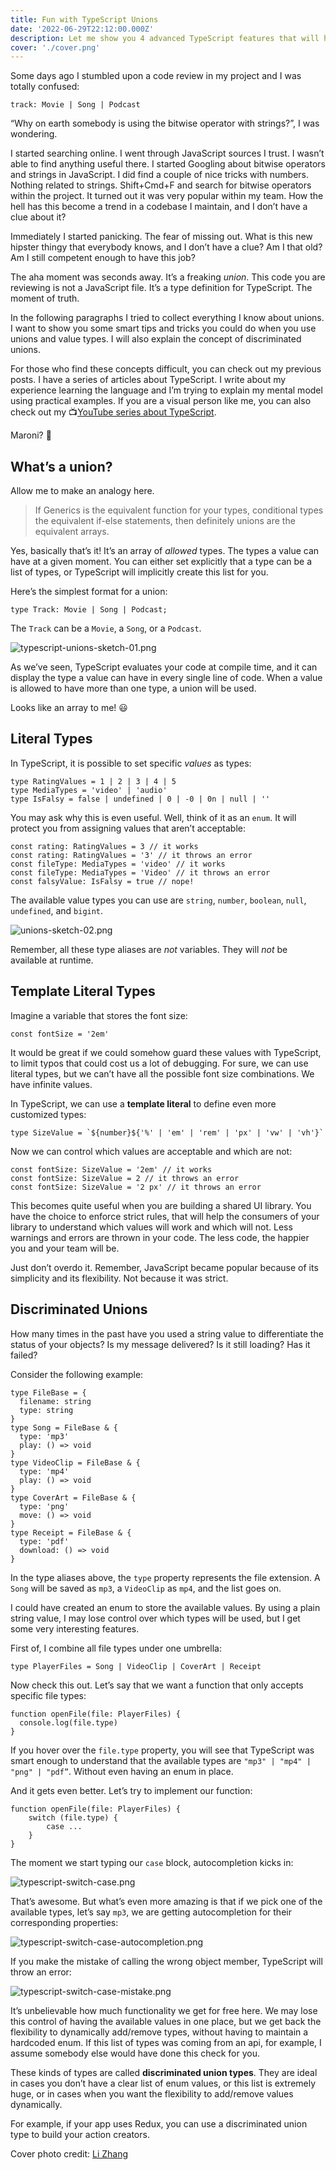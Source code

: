 ```yaml
---
title: Fun with TypeScript Unions
date: '2022-06-29T22:12:00.000Z'
description: Let me show you 4 advanced TypeScript features that will help you create types automatically, so that you don't have to manually do that.
cover: './cover.png'
---
```


Some days ago I stumbled upon a code review in my project and I was totally confused:

```tsx
track: Movie | Song | Podcast
```

“Why on earth somebody is using the bitwise operator with strings?”, I was wondering.

I started searching online. I went through JavaScript sources I trust. I wasn’t able to find anything useful there. I started Googling about bitwise operators and strings in JavaScript. I did find a couple of nice tricks with numbers. Nothing related to strings. Shift+Cmd+F and search for bitwise operators within the project. It turned out it was very popular within my team. How the hell has this become a trend in a codebase I maintain, and I don’t have a clue about it?

Immediately I started panicking. The fear of missing out. What is this new hipster thingy that everybody knows, and Ι don’t have a clue? Am I that old? Am I still competent enough to have this job?

The aha moment was seconds away. It’s a freaking _union_. This code you are reviewing is not a JavaScript file. It’s a type definition for TypeScript. The moment of truth.

In the following paragraphs I tried to collect everything I know about unions. I want to show you some smart tips and tricks you could do when you use unions and value types. I will also explain the concept of discriminated unions.

For those who find these concepts difficult, you can check out my previous posts. I have a series of articles about TypeScript. I write about my experience learning the language and I’m trying to explain my mental model using practical examples. If you are a visual person like me, you can also check out my 📺[YouTube series about TypeScript](https://youtube.com/playlist?list=PL73mkIDIrfyPKjkJ1V151lcgGEDHs3tgG).

Maroni? 🌰

## What’s a union?

Allow me to make an analogy here.

> If Generics is the equivalent function for your types, conditional types the equivalent if-else statements, then definitely unions are the equivalent arrays.

Yes, basically that’s it! It’s an array of _allowed_ types. The types a value can have at a given moment. You can either set explicitly that a type can be a list of types, or TypeScript will implicitly create this list for you.

Here’s the simplest format for a union:

```tsx
type Track: Movie | Song | Podcast;
```

The `Track` can be a `Movie`, a `Song`, or a `Podcast`.

![typescript-unions-sketch-01.png](images/typescript-unions-sketch-01.png)

As we’ve seen, TypeScript evaluates your code at compile time, and it can display the type a value can have in every single line of code. When a value is allowed to have more than one type, a union will be used.

Looks like an array to me! 😃

## Literal Types

In TypeScript, it is possible to set specific _values_ as types:

```tsx
type RatingValues = 1 | 2 | 3 | 4 | 5
type MediaTypes = 'video' | 'audio'
type IsFalsy = false | undefined | 0 | -0 | 0n | null | ''
```

You may ask why this is even useful. Well, think of it as an `enum`. It will protect you from assigning values that aren’t acceptable:

```tsx
const rating: RatingValues = 3 // it works
const rating: RatingValues = '3' // it throws an error
const fileType: MediaTypes = 'video' // it works
const fileType: MediaTypes = 'Video' // it throws an error
const falsyValue: IsFalsy = true // nope!
```

The available value types you can use are `string`, `number`, `boolean`, `null`, `undefined`, and `bigint`.

![unions-sketch-02.png](images/typescript-unions-sketch-02.png)

Remember, all these type aliases are _not_ variables. They will _not_ be available at runtime.

## Template Literal Types

Imagine a variable that stores the font size:

```tsx
const fontSize = '2em'
```

It would be great if we could somehow guard these values with TypeScript, to limit typos that could cost us a lot of debugging. For sure, we can use literal types, but we can’t have all the possible font size combinations. We have infinite values.

In TypeScript, we can use a **template literal** to define even more customized types:

```tsx
type SizeValue = `${number}${'%' | 'em' | 'rem' | 'px' | 'vw' | 'vh'}`
```

Now we can control which values are acceptable and which are not:

```tsx
const fontSize: SizeValue = '2em' // it works
const fontSize: SizeValue = 2 // it throws an error
const fontSize: SizeValue = '2 px' // it throws an error
```

This becomes quite useful when you are building a shared UI library. You have the choice to enforce strict rules, that will help the consumers of your library to understand which values will work and which will not. Less warnings and errors are thrown in your code. The less code, the happier you and your team will be.

Just don’t overdo it. Remember, JavaScript became popular because of its simplicity and its flexibility. Not because it was strict.

## Discriminated Unions

How many times in the past have you used a string value to differentiate the status of your objects? Is my message delivered? Is it still loading? Has it failed?

Consider the following example:

```tsx
type FileBase = {
  filename: string
  type: string
}
type Song = FileBase & {
  type: 'mp3'
  play: () => void
}
type VideoClip = FileBase & {
  type: 'mp4'
  play: () => void
}
type CoverArt = FileBase & {
  type: 'png'
  move: () => void
}
type Receipt = FileBase & {
  type: 'pdf'
  download: () => void
}
```

In the type aliases above, the `type` property represents the file extension. A `Song` will be saved as `mp3`, a `VideoClip` as `mp4`, and the list goes on.

I could have created an enum to store the available values. By using a plain string value, I may lose control over which types will be used, but I get some very interesting features.

First of, I combine all file types under one umbrella:

```tsx
type PlayerFiles = Song | VideoClip | CoverArt | Receipt
```

Now check this out. Let’s say that we want a function that only accepts specific file types:

```tsx
function openFile(file: PlayerFiles) {
  console.log(file.type)
}
```

If you hover over the `file.type` property, you will see that TypeScript was smart enough to understand that the available types are `"mp3" | "mp4" | "png" | "pdf”`. Without even having an enum in place.

And it gets even better. Let’s try to implement our function:

```tsx
function openFile(file: PlayerFiles) {
	switch (file.type) {
		case ...
	}
}
```

The moment we start typing our `case` block, autocompletion kicks in:

![typescript-switch-case.png](images/typescript-switch-case.png)

That’s awesome. But what’s even more amazing is that if we pick one of the available types, let’s say `mp3`, we are getting autocompletion for their corresponding properties:

![typescript-switch-case-autocompletion.png](images/typescript-switch-case-autocompletion.png)

If you make the mistake of calling the wrong object member, TypeScript will throw an error:

![typescript-switch-case-mistake.png](images/typescript-switch-case-mistake.png)

It’s unbelievable how much functionality we get for free here. We may lose this control of having the available values in one place, but we get back the flexibility to dynamically add/remove types, without having to maintain a hardcoded enum. If this list of types was coming from an api, for example, I assume somebody else would have done this check for you.

These kinds of types are called **discriminated union types**. They are ideal in cases you don’t have a clear list of enum values, or this list is extremely huge, or in cases when you want the flexibility to add/remove values dynamically.

For example, if your app uses Redux, you can use a discriminated union type to build your action creators.

Cover photo credit: [Li Zhang](https://unsplash.com/photos/kdnSoGLjoZ8)
